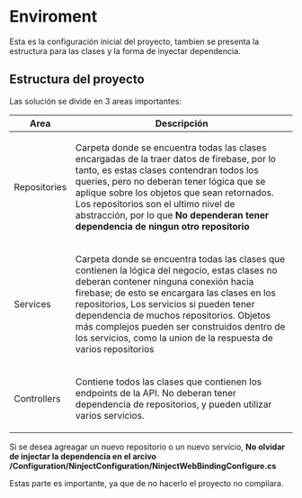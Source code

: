 # Enviroment
<p>
Esta es la configuración inicial del proyecto, tambien se presenta la estructura para las clases y la forma de inyectar dependencia.
</p>

## Estructura del proyecto

<p>
Las solución se divide en 3 areas importantes:
</p>

| Area | Descripción  |
|--|--|
|Repositories|<p stype="text-allign=justify" >Carpeta donde se encuentra todas las clases encargadas de la traer datos de firebase, por lo tanto, es estas clases contendran todos los queries, pero no deberan tener lógica que se aplique sobre los objetos que sean retornados. Los repositorios son el ultimo nivel de abstracción, por lo que  **No dependeran tener dependencia de ningun otro repositorio**</p>|
| Services  |<p stype="text-allign=justify"> Carpeta donde se encuentra todas las clases que contienen la lógica del negocio, estas clases no deberan contener ninguna conexión hacia firebase; de esto se encargara las clases en los repositorios, Los servicios si pueden tener dependencia de muchos repositorios. Objetos más complejos pueden ser construidos dentro de los servicios, como la union de la respuesta de varios repositorios  </p>|
| Controllers | <p stype="text-allign=justify"> Contiene todos las clases que contienen los endpoints de la API. No deberan tener dependencia de repositorios, y pueden utilizar varios servicios.</p> |

Si se desea agreagar un nuevo repositorio o un nuevo servicio, **No olvidar de injectar la dependencia en el arcivo /Configuration/NinjectConfiguration/NinjectWebBindingConfigure.cs**

Estas parte es importante, ya que de no hacerlo el proyecto no compilara.
